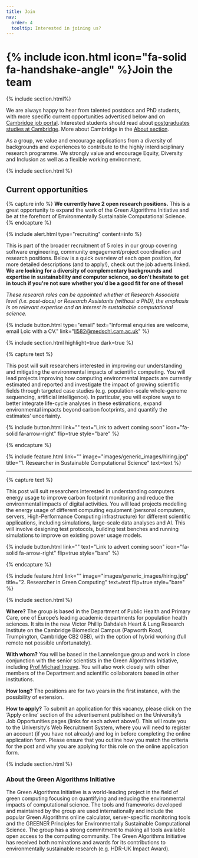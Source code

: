 ```yaml
---
title: Join
nav:
  order: 4
  tooltip: Interested in joining us?
---
```


# {% include icon.html icon="fa-solid fa-handshake-angle" %}Join the team

{% include section.html%}

We are always happy to hear from talented postdocs and PhD students, with more specific current opportunities advertised below and on [Cambridge job portal](https://www.jobs.cam.ac.uk). Interested students should read about [postgraduates studies at Cambridge](https://www.postgraduate.study.cam.ac.uk/). More about Cambridge in the [About section](/about/#about-cambridge).

As a group, we value and encourage applications from a diversity of backgrounds and experiences to contribute to the highly interdisciplinary research programme. We strongly value and encourage Equity, Diversity and Inclusion as well as a flexible working environment.

{% include section.html %}

## Current opportunities

{% capture info %}
  __We currently have 2 open research positions.__ This is a great opportunity to expand the work of the Green Algorithms Initiative and be at the forefront of Environmentally Sustainable Computational Science.
{% endcapture %}

{%
  include alert.html
  type="recruiting"
  content=info
%}

This is part of the broader recruitment of 5 roles in our group covering software engineering, community engagement/project coordination and research positions.
Below is a quick overview of each open position, for more detailed descriptions (and to apply!), check out the job adverts linked. __We are looking for a diversity of complementary backgrounds and expertise in sustainability and computer science, so don't hesitate to get in touch if you're not sure whether you'd be a good fit for one of these!__

_These research roles can be appointed whether at Research Associate level (i.e. post-docs) or Research Assistants (without a PhD), the emphasis is on relevant expertise and an interest in sustainable computational science._

{%
  include button.html
  type="email"
  text="Informal enquiries are welcome, email Loïc with a CV."
  link="ll582@medschl.cam.ac.uk"
%}

<!-- {% capture warning %}
  The first round of applications for these roles closed on 25/11/2024, but we may reopen applications for some of them soon.
{% endcapture %}

{%
  include alert.html
  type="warning"
  content=warning
%} -->

{% include section.html highlight=true dark=true %}

{% capture text %}

This post will suit researchers interested in improving our understanding and mitigating the environmental impacts of scientific computing. You will lead projects improving how computing environmental impacts are currently estimated and reported and investigate the impact of growing scientific fields through targeted case studies (e.g. population-scale whole-genome sequencing, artificial intelligence). In particular, you will explore ways to better integrate life-cycle analyses in these estimations, expand environmental impacts beyond carbon footprints, and quantify the estimates’ uncertainty.

{%
  include button.html
  link=""
  text="Link to advert coming soon"
  icon="fa-solid fa-arrow-right"
  flip=true
  style="bare"
%}

{% endcapture %}

{%
  include feature.html
  link=""
  image="images/generic_images/hiring.jpg"
  title="1. Researcher in Sustainable Computational Science"
  text=text
%}

---

{% capture text %}

This post will suit researchers interested in understanding computers energy usage to improve carbon footprint monitoring and reduce the environmental impacts of digital activities. You will lead projects modelling the energy usage of different computing equipment (personal computers, servers, High-Performance Computing infrastructure) for different scientific applications, including simulations, large-scale data analyses and AI. This will involve designing test protocols, building test benches and running simulations to improve on existing power usage models.

{%
  include button.html
  link=""
  text="Link to advert coming soon"
  icon="fa-solid fa-arrow-right"
  flip=true
  style="bare"
%}

{% endcapture %}

{%
  include feature.html
  link=""
  image="images/generic_images/hiring.jpg"
  title="2. Researcher in Green Computing"
  text=text
  flip=true
  style="bare"
%}

{% include section.html %}

__Where?__ The group is based in the Department of Public Health and Primary Care, one of Europe’s leading academic departments for population health sciences. It sits in the new Victor Phillip Dahdaleh Heart & Lung Research Institute on the Cambridge Biomedical Campus (Papworth Road, Trumpington, Cambridge CB2 0BB), with the option of hybrid working (full remote not possible unfortunately).

__With whom?__ You will be based in the Lannelongue group and work in close conjunction with the senior scientists in the Green Algorithms Initiative, including [Prof Michael Inouye](https://www.inouyelab.org/home/people). You will also work closely with other members of the Department and scientific collaborators based in other institutions.

__How long?__ The positions are for two years in the first instance, with the possibility of extension.

__How to apply?__ To submit an application for this vacancy, please click on the ‘Apply online’ section of the advertisement published on the University’s Job Opportunities pages (links for each advert above!). This will route you to the University’s Web Recruitment System, where you will need to register an account (if you have not already) and log in before completing the online application form.
Please ensure that you outline how you match the criteria for the post and why you are applying for this role on the online application form.

<!-- ##### Research in Sustainable Research practices (computational science)

__[[advert](https://www.jobs.cam.ac.uk/job/49119/)] [[further particulars](https://www.jobs.cam.ac.uk/job/49119/file/Further+Particulars+%28RH43995%29.pdf)]__

This post will suit researchers interested in understanding how computational scientists can be incentivised to conduct research more sustainably. You will contribute to the design, rollout and data analysis of an international multi-centre trial studying the effectiveness of carbon reporting tools in reducing the environmental impacts of research computing. This will involve designing and refining study methodology, ensuring proper ethics approval is obtained, coordinating with the different centres for data collection, and analysing and interpreting the resulting data.
More info and how to apply [here](https://www.jobs.cam.ac.uk/job/49119/). -->

{% include section.html %}

### About the Green Algorithms Initiative
The Green Algorithms Initiative is a world-leading project in the field of green computing focusing on quantifying and reducing the environmental impacts of computational science. The tools and frameworks developed and maintained by the group are used internationally and include the popular Green Algorithms online calculator, server-specific monitoring tools and the GREENER Principles for Environmentally Sustainable Computational Science. The group has a strong commitment to making all tools available open access to the computing community. The Green Algorithms Initiative has received both nominations and awards for its contributions to environmentally sustainable research (e.g. HDR-UK Impact Award).
